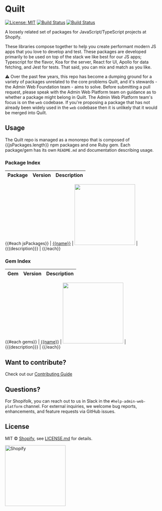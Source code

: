 [comment]: # (NOTE: This file is generated and should not be modify directly. Update `templates/ROOT_README.hbs.md` instead)
# Quilt

[![License: MIT](https://img.shields.io/badge/License-MIT-green.svg)](LICENSE.md)
[![Build Status](https://github.com/Shopify/quilt/workflows/Node-CI/badge.svg?branch=main)](https://github.com/Shopify/quilt/actions?query=workflow%3ANode-CI)
[![Build Status](https://github.com/Shopify/quilt/workflows/Ruby-CI/badge.svg?branch=main)](https://github.com/Shopify/quilt/actions?query=workflow%3ARuby-CI)

A loosely related set of packages for JavaScript/TypeScript projects at Shopify.

These libraries compose together to help you create performant modern JS apps that you love to develop and test. These packages are developed primarily to be used on top of the stack we like best for our JS apps; Typescript for the flavor, Koa for the server, React for UI, Apollo for data fetching, and Jest for tests. That said, you can mix and match as you like.

⚠️ Over the past few years, this repo has become a dumping ground for a variety of packages unrelated to the core problems Quilt, and it's stewards - the Admin Web Foundation team - aims to solve. Before submitting a pull request, please speak with the Admin Web Platform team on guidance as to whether a package might belong in Quilt. The Admin Web Platform team's focus is on the `web` codebase. If you're proposing a package that has not already been widely used in the `web` codebase then it is unlikely that it would be merged into Quilt.

## Usage

The Quilt repo is managed as a monorepo that is composed of {{jsPackages.length}} npm packages and one Ruby gem.
Each package/gem has its own `README.md` and documentation describing usage.

### Package Index

| Package | Version | Description |
| ------- | ------- | ----------- |
{{#each jsPackages}}
| [{{name}}](packages/{{unscopedName}}) | <a href="https://badge.fury.io/js/{{urlEncodedName}}"><img src="https://badge.fury.io/js/{{urlEncodedName}}.svg" width="200px" /></a> | {{{description}}} |
{{/each}}

### Gem Index

| Gem | Version | Description |
| --- | ------- | ----------- |
{{#each gems}}
| [{{name}}](gems/{{name}}) | <a href="https://badge.fury.io/rb/{{name}}"><img src="https://badge.fury.io/rb/{{name}}.svg" width="200px" /></a> | {{{description}}} |
{{/each}}

## Want to contribute?

Check out our [Contributing Guide](./.github/CONTRIBUTING.md)

## Questions?

For Shopifolk, you can reach out to us in Slack in the `#help-admin-web-platform` channel. For external inquiries, we welcome bug reports, enhancements, and feature requests via GitHub issues.

## License

MIT &copy; [Shopify](https://shopify.com/), see [LICENSE.md](LICENSE.md) for details.

[<img src="images/shopify.svg" alt="Shopify" width="200" />](https://www.shopify.com/)
